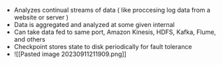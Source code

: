 - Analyzes continual streams of data ( like proccesing log data from a website or server )
- Data is aggregated and analyzed at some given internal
- Can take data fed to same port, Amazon Kinesis, HDFS, Kafka, Flume, and others 
- Checkpoint stores state to disk periodically for fault tolerance  
- ![[Pasted image 20230911211909.png]]